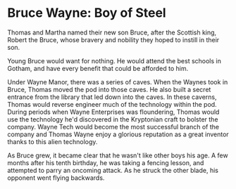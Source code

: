 # Bruce Wayne: Boy of Steel

Thomas and Martha named their new son Bruce, after the Scottish king, Robert the
Bruce, whose bravery and nobility they hoped to instill in their son.

Young Bruce would want for nothing. He would attend the best schools in Gotham,
and have every benefit that could be afforded to him.

Under Wayne Manor, there was a series of caves. When the Waynes took in Bruce,
Thomas moved the pod into those caves. He also built a secret entrance from the
library that led down into the caves. In these caverns, Thomas would reverse
engineer much of the technology within the pod. During periods when Wayne
Enterprises was floundering, Thomas would use the technology he'd discovered in
the Kryptonian craft to bolster the company. Wayne Tech would become the most
successful branch of the company and Thomas Wayne enjoy a glorious reputation as
a great inventor thanks to this alien technology.

As Bruce grew, it became clear that he wasn't like other boys his age. A few
months after his tenth birthday, he was taking a fencing lesson, and attempted
to parry an oncoming attack. As he struck the other blade, his opponent went
flying backwards.
